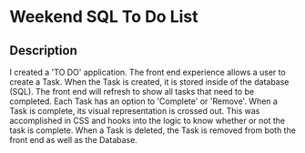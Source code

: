 # Weekend SQL To Do List

## Description

I created a 'TO DO' application. The front end experience allows a user to create a Task. When the Task is created, it is stored inside of the database (SQL). The front end will refresh to show all tasks that need to be completed. Each Task has an option to 'Complete' or 'Remove'. When a Task is complete, its visual representation is crossed out. This was accomplished in CSS and hooks into the logic to know whether or not the task is complete. When a Task is deleted, the Task is removed from both the front end as well as the Database.
